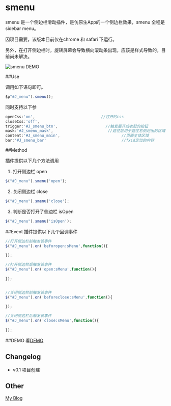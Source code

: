 smenu
=====

smenu 是一个侧边栏滑动插件，是仿原生App的一个侧边栏效果，smenu 全程是sidebar menu。

因项目需要，该版本目前仅在chrome 和 safari 下运行。

另外，在打开侧边栏时，旋转屏幕会导致横向滚动条出现，应该是样式导致的，目前尚未解决。

![smenu DEMO](http://oos.me/smenu/demo.gif)

##Use

调用如下语句即可。
```js
$p"#J_menu").smenu();
```
同时支持以下参
```js
openCss:'on',                             //打开的css
closeCss:'off',
trigger:'#J_smenu_btn',                     //触发展开或收起的按钮
mask:'#J_smenu_mask',                        //遮住层用于遮住右侧划出的区域
content:'#J_smenu_main',                           //页面主体区域
bar:'#J_smenu_bar'                                 //fxid定位的内容
```

##Method

插件提供以下几个方法调用

1. 打开侧边栏 open
```js
$("#J_menu").smenu('open');
```

2. 关闭侧边栏 close
```js
$("#J_menu").smenu('close');
```

3. 判断是否打开了侧边栏 isOpen
```js
$("#J_menu").smenu('isOpen');
```

##Event
插件提供以下几个回调事件
```js
//打开侧边栏前触发该事件
$("#J_menu").on('beforopen:sMenu',function(){
    
});

//打开侧边栏后触发该事件
$("#J_menu").on('open:sMenu',function(){
    
});


//关闭侧边栏前触发该事件
$("#J_menu").on('beforeclose:sMenu',function(){
    
});

//关闭侧边栏后触发该事件
$("#J_menu").on('close:sMenu',function(){
    
});
```

##DEMO
看[DEMO](http://oos.me/smenu/list_all.html)

## Changelog
* v0.1 项目创建

## Other
[My Blog](http://www.ghugo.com)

